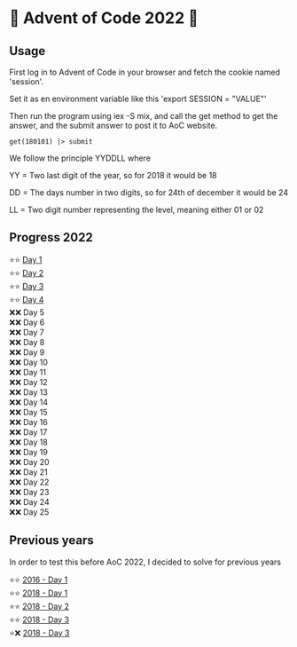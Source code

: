 # 🎄 Advent of Code 2022 🎄

## Usage

First log in to Advent of Code in your browser and fetch the cookie named 'session'.

Set it as en environment variable like this 'export SESSION = "VALUE"'

Then run the program using iex -S mix, and call the get method to get the answer, and the submit answer to post it to AoC website.

`get(180101) |> submit`

We follow the principle YYDDLL where

YY = Two last digit of the year, so for 2018 it would be 18

DD = The days number in two digits, so for 24th of december it would be 24

LL = Two digit number representing the level, meaning either 01 or 02

## Progress 2022

:star::star: [Day 1](/lib/solutions/Solutions.Year2022.Day01.ex) \
:star::star: [Day 2](/lib/solutions/Solutions.Year2022.Day02.ex) \
:star::star: [Day 3](/lib/solutions/Solutions.Year2022.Day03.ex) \
:star::star: [Day 4](/lib/solutions/Solutions.Year2022.Day04.ex) \
:x::x: Day 5 \
:x::x: Day 6 \
:x::x: Day 7 \
:x::x: Day 8 \
:x::x: Day 9 \
:x::x: Day 10 \
:x::x: Day 11 \
:x::x: Day 12 \
:x::x: Day 13 \
:x::x: Day 14 \
:x::x: Day 15 \
:x::x: Day 16 \
:x::x: Day 17 \
:x::x: Day 18 \
:x::x: Day 19 \
:x::x: Day 20 \
:x::x: Day 21 \
:x::x: Day 22 \
:x::x: Day 23 \
:x::x: Day 24 \
:x::x: Day 25

## Previous years

In order to test this before AoC 2022, I decided to solve for previous years

:star::star: [2016 - Day 1](/lib/solutions/Solutions.Year2016.Day01.ex) \
:star::star: [2018 - Day 1](/lib/solutions/Solutions.Year2018.Day01.ex) \
:star::star: [2018 - Day 2](/lib/solutions/Solutions.Year2018.Day02.ex) \
:star::star: [2018 - Day 3](/lib/solutions/Solutions.Year2018.Day03.ex) \
:star::x: [2018 - Day 3](/lib/solutions/Solutions.Year2018.Day04.ex)
